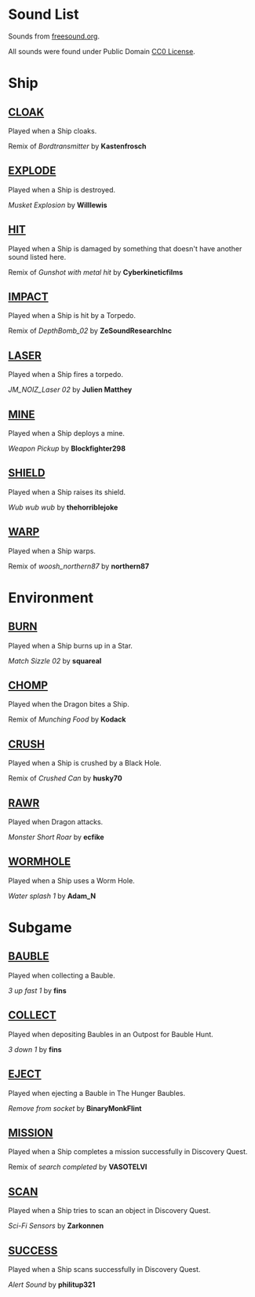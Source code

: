 Sound List
==========
Sounds from [freesound.org](http://www.freesound.org/).

All sounds were found under Public Domain [CC0 License](http://creativecommons.org/publicdomain/zero/1.0/).

Ship
====

[CLOAK](https://www.freesound.org/people/Kastenfrosch/sounds/162461/)
-----
Played when a Ship cloaks.

Remix of *Bordtransmitter* by **Kastenfrosch**

[EXPLODE](https://www.freesound.org/people/Willlewis/sounds/244345/)
-------
Played when a Ship is destroyed.

*Musket Explosion* by **Willlewis**

[HIT](https://www.freesound.org/people/Cyberkineticfilms/sounds/111048/)
---
Played when a Ship is damaged by something that doesn't have another sound listed here.

Remix of *Gunshot with metal hit* by **Cyberkineticfilms**

[IMPACT](https://www.freesound.org/people/ZeSoundResearchInc./sounds/147875/)
------
Played when a Ship is hit by a Torpedo.

Remix of *DepthBomb_02* by **ZeSoundResearchInc**

[LASER](https://www.freesound.org/people/Julien%20Matthey/sounds/268343/)
-----
Played when a Ship fires a torpedo.

*JM_NOIZ_Laser 02* by **Julien Matthey**

[MINE](https://www.freesound.org/people/Blockfighter298/sounds/317827/)
-----
Played when a Ship deploys a mine.

*Weapon Pickup* by **Blockfighter298**

[SHIELD](https://www.freesound.org/people/thehorriblejoke/sounds/198969/)
------
Played when a Ship raises its shield.

*Wub wub wub* by **thehorriblejoke**

[WARP](https://www.freesound.org/people/northern87/sounds/88532/)
----
Played when a Ship warps.

Remix of *woosh_northern87* by **northern87**

Environment
===========

[BURN](https://www.freesound.org/people/squareal/sounds/237407/)
----
Played when a Ship burns up in a Star.

*Match Sizzle 02* by **squareal**

[CHOMP](https://www.freesound.org/people/Kodack/sounds/256311/)
-----
Played when the Dragon bites a Ship.

Remix of *Munching Food* by **Kodack**

[CRUSH](https://www.freesound.org/people/husky70/sounds/157300/)
-----
Played when a Ship is crushed by a Black Hole.

Remix of *Crushed Can* by **husky70**

[RAWR](https://www.freesound.org/people/ecfike/sounds/132874/)
----
Played when Dragon attacks.

*Monster Short Roar* by **ecfike**

[WORMHOLE](http://freesound.org/people/Adam_N/sounds/164594/)
----
Played when a Ship uses a Worm Hole.

*Water splash 1* by **Adam_N**

Subgame
=======

[BAUBLE](https://www.freesound.org/people/fins/sounds/171583/)
------
Played when collecting a Bauble.

*3 up fast 1* by **fins**

[COLLECT](https://www.freesound.org/people/fins/sounds/171578/)
---------
Played when depositing Baubles in an Outpost for Bauble Hunt.

*3 down 1* by **fins**

[EJECT](https://www.freesound.org/people/BinaryMonkFlint/sounds/333295/)
-------
Played when ejecting a Bauble in The Hunger Baubles.

*Remove from socket* by **BinaryMonkFlint**

[MISSION](https://www.freesound.org/people/VASOTELVI/sounds/187917/)
-------
Played when a Ship completes a mission successfully in Discovery Quest.

Remix of *search completed* by **VASOTELVI**

[SCAN](https://www.freesound.org/people/Zarkonnen/sounds/168885/)
----
Played when a Ship tries to scan an object in Discovery Quest.

*Sci-Fi Sensors* by **Zarkonnen**

[SUCCESS](https://www.freesound.org/people/philitup321/sounds/204369/)
-------
Played when a Ship scans successfully in Discovery Quest.

*Alert Sound* by **philitup321**

